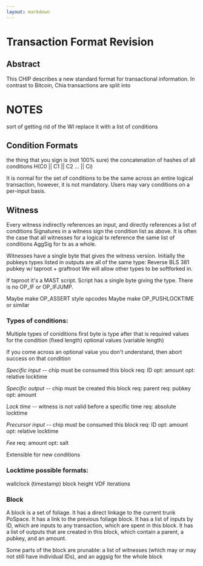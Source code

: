 ```yaml
---
layout: markdown
---
```



# Transaction Format Revision

## Abstract

This CHIP describes a new standard format for transactional information. In contrast to Bitcoin, Chia transactions are split into

# NOTES

sort of getting rid of the WI
replace it with a list of conditions

## Condition Formats

the thing that you sign is (not 100% sure) the concatenation of hashes of all conditions
H(C0 || C1 || C2 ... || Ci)

It is normal for the set of conditions to be the same across an entire logical transaction, however, it is not mandatory. Users may vary conditions on a per-input basis.


## Witness

Every witness indirectly references an input, and directly references a list of conditions
Signatures in a witness sign the condition list as above.
It is often the case that all witnesses for a logical tx reference the same list of conditions
AggSig for tx as a whole.


Witnesses have a single byte that gives the witness version.
Initially the pubkeys types listed in outputs are all of the same type:
Reverse BLS 381 pubkey w/ taproot + graftroot
We will allow other types to be softforked in.

If taproot it's a MAST script. Script has a single byte giving the type.
There is no OP_IF or OP_IFJUMP.

Maybe make OP_ASSERT style opcodes
Maybe make OP_PUSHLOCKTIME or similar


### Types of conditions:

Multiple types of coniditions
first byte is type
after that is required values for the condition (fixed length)
optional values (variable length)

If you come across an optional value you don't understand, then abort success on that condition

*Specific input* -- chip must be consumed this block
    req: ID
    opt: amount
    opt: relative locktime

*Specific output* -- chip must be created this block
    req: parent
    req: pubkey
    opt: amount

*Lock time* -- witness is not valid before a specific time
    req: absolute locktime

*Precursor input* -- chip must be consumed this block
    req: ID
    opt: amount
    opt: relative locktime

*Fee*
    req: amount
    opt: salt

Extensible for new conditions


### Locktime possible formats:
wallclock (timestamp)
block height
VDF iterations


### Block

A block is a set of foliage. It has a direct linkage to the current trunk PoSpace. It has a link to the previous foliage block. It has a list of inputs by ID, which are inputs to any transaction, which are spent in this block. It has a list of outputs that are created in this block, which contain a parent, a pubkey, and an amount.

Some parts of the block are prunable: a list of witnesses (which may or may not still have individual IDs), and an aggsig for the whole block
